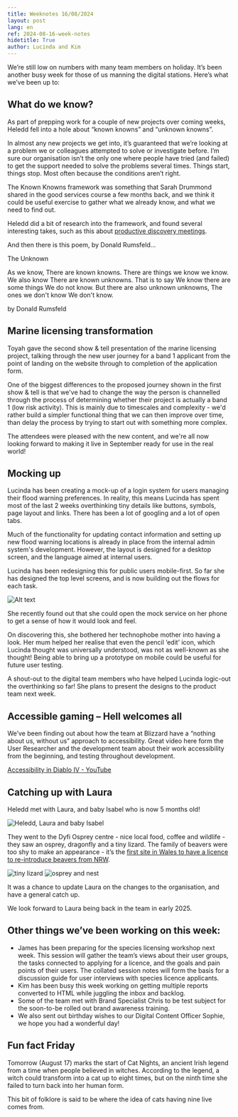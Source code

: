```yaml
---
title: Weeknotes 16/08/2024
layout: post
lang: en
ref: 2024-08-16-week-notes
hidetitle: True
author: Lucinda and Kim
---
```


We’re still low on numbers with many team members on holiday. It’s been another busy week for those of us manning the digital stations. Here’s what we’ve been up to:

## What do we know?

As part of prepping work for a couple of new projects over coming weeks, Heledd fell into a hole about “known knowns” and “unknown knowns”.

In almost any new projects we get into, it’s guaranteed that we’re looking at a problem we or colleagues attempted to solve or investigate before. I’m sure our organisation isn’t the only one where people have tried (and failed) to get the support needed to solve the problems several times. Things start, things stop. Most often because the conditions aren’t right. 

The Known Knowns framework was something that Sarah Drummond shared in the good services course a few months back, and we think it could be useful exercise to gather what we already know, and what we need to find out.

Heledd did a bit of research into the framework, and found several interesting takes, such as this about [productive discovery meetings](https://lmjabreu.com/post/knowns-unknowns/).

And then there is this poem, by Donald Rumsfeld…

The Unknown

As we know,
There are known knowns.
There are things we know we know.
We also know
There are known unknowns.
That is to say
We know there are some things
We do not know.
But there are also unknown unknowns,
The ones we don't know
We don't know.

by Donald Rumsfeld

## Marine licensing transformation
 
Toyah gave the second show & tell presentation of the marine licensing project, talking through the new user journey for a band 1 applicant from the point of landing on the website through to completion of the application form.
 
One of the biggest differences to the proposed journey shown in the first show & tell is that we've had to change the way the person is channelled through the process of determining whether their project is actually a band 1 (low risk activity). This is mainly due to timescales and complexity - we'd rather build a simpler functional thing that we can then improve over time, than delay the process by trying to start out with something more complex.
 
The attendees were pleased with the new content, and we're all now looking forward to making it live in September ready for use in the real world!

## Mocking up 

Lucinda has been creating a mock-up of a login system for users managing their flood warning preferences. In reality, this means Lucinda has spent most of the last 2 weeks overthinking tiny details like buttons, symbols, page layout and links. There has been a lot of googling and a lot of open tabs.

Much of the functionality for updating contact information and setting up new flood warning locations is already in place from the internal admin system's development. However, the layout is designed for a desktop screen, and the language aimed at internal users. 

Lucinda has been redesigning this for public users mobile-first. So far she has designed the top level screens, and is now building out the flows for each task.

![Alt text](https://github.com/nrw-digital/week-notes/blob/383272f771dd53eaea7eb8f28c516b9411e09959/images/16-08-2024-001.jpg?raw=true)

She recently found out that she could open the mock service on her phone to get a sense of how it would look and feel. 

On discovering this, she bothered her technophobe mother into having a look. Her mum helped her realise that even the pencil ‘edit’ icon, which Lucinda thought was universally understood, was not as well-known as she thought! Being able to bring up a prototype on mobile could be useful for future user testing.

A shout-out to the digital team members who have helped Lucinda logic-out the overthinking so far! She plans to present the designs to the product team next week. 

## Accessible gaming – Hell welcomes all

We’ve been finding out about how the team at Blizzard have a “nothing about us, without us” approach to accessibility. Great video here form the User Researcher and the development team about their work accessibility from the beginning, and testing throughout development.

 [Accessibility in Diablo IV - YouTube](https://www.youtube.com/watch?v=vCuywYFjcJs)

## Catching up with Laura 

Heledd met with Laura, and baby Isabel who is now 5 months old!

![Heledd, Laura and baby Isabel](https://github.com/nrw-digital/week-notes/blob/aae75ab5f21d8e5862f6ba9f4bb485fd44069c9e/images/16-08-2024-002.png?raw=true)

They went to the Dyfi Osprey centre - nice local food, coffee and wildlife - they saw an osprey, dragonfly and a tiny lizard. The family of beavers were too shy to make an appearance - it’s the [first site in Wales to have a licence to re-introduce beavers from NRW](https://www.dyfiospreyproject.com/cors-dyfi-beavers). 

![tiny lizard](https://github.com/nrw-digital/week-notes/blob/d233500f6f750a449c6494bb123c88c47267502f/images/16-08-2024-003.png?raw=true) ![osprey and nest](https://github.com/nrw-digital/week-notes/blob/d233500f6f750a449c6494bb123c88c47267502f/images/16-08-2024-004.png?raw=true)

It was a chance to update Laura on the changes to the organisation, and have a general catch up. 

We look forward to Laura being back in the team in early 2025.

## Other things we’ve been working on this week:

+ James has been preparing for the species licensing workshop next week. This session will gather the team’s views about their user groups, the tasks connected to applying for a licence, and the goals and pain points of their users. The collated session notes will form the basis for a discussion guide for user interviews with species licence applicants. 
+ Kim has been busy this week working on getting multiple reports converted to HTML while juggling the inbox and backlog. 
+ Some of the team met with Brand Specialist Chris to be test subject for the soon-to-be rolled out brand awareness training.
+ We also sent out birthday wishes to our Digital Content Officer Sophie, we hope you had a wonderful day!

## Fun fact Friday

Tomorrow (August 17) marks the start of Cat Nights, an ancient Irish legend from a time when people believed in witches. According to the legend, a witch could transform into a cat up to eight times, but on the ninth time she failed to turn back into her human form.

This bit of folklore is said to be where the idea of cats having nine live comes from.
